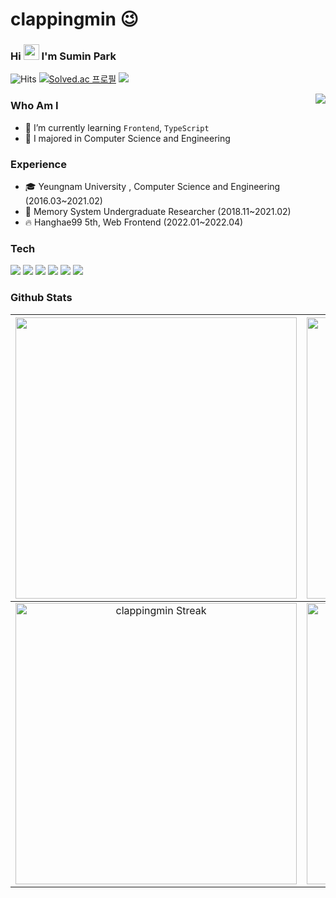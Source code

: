 # clappingmin 😉

### <p>Hi <img src="https://media.giphy.com/media/hvRJCLFzcasrR4ia7z/giphy.gif" width="25px"> I'm Sumin Park</p>

![Hits](https://hits.seeyoufarm.com/api/count/incr/badge.svg?url=https%3A%2F%2Fgithub.com%2Fclappingmin&count_bg=%2339A0D1&title_bg=%2398999C&icon=&icon_color=%23E7E7E7&title=hits&edge_flat=false)
[![Solved.ac
프로필](http://mazassumnida.wtf/api/mini/generate_badge?boj=clappingmin)](https://solved.ac/clappingmin)
<a href="https://greenteacreamfrappuccino.tistory.com/"><img src="https://img.shields.io/badge/-Tech%20Blog-%23000"></a>  

<img align="right" src="https://media1.giphy.com/media/heIX5HfWgEYlW/giphy.gif?cid=ecf05e473qc2amya19nf32ig50dpk238p9anwtbdb6uw2zqt&rid=giphy.gif&ct=g" />

### Who Am I

- 🌱 I’m currently learning `Frontend`, `TypeScript`
- 🥇 I majored in Computer Science and Engineering


### Experience

- 🎓 Yeungnam University , Computer Science and Engineering (2016.03~2021.02)
- 🔎 Memory System Undergraduate Researcher (2018.11~2021.02)
- 🔥 Hanghae99 5th, Web Frontend (2022.01~2022.04)


### Tech
<img src="https://img.shields.io/badge/HTML5-E34F26?style=for-the-badge&logo=HTML5&logoColor=white"/> <img src="https://img.shields.io/badge/CSS3-1572B6?style=for-the-badge&logo=CSS3&logoColor=white"/> <img src="https://img.shields.io/badge/JavaScript-F7DF1E?style=for-the-badge&logo=JavaScript&logoColor=black"/> <img src="https://img.shields.io/badge/React-61DAFB?style=for-the-badge&logo=React&logoColor=black"/> <img src="https://img.shields.io/badge/Redux-764ABC?style=for-the-badge&logo=Redux&logoColor=white"/>  <img src="https://img.shields.io/badge/styledComponents-DB7093?style=for-the-badge&logo=styled-components&logoColor=white"/>   


### Github Stats
<!-- | ![Clappingmin's GitHub stats](https://github-readme-stats.vercel.app/api?username=clappingmin&show_icons=true&theme=graywhite&hide_border=true) | ![Top Langs](https://github-readme-stats.vercel.app/api/top-langs/?username=clappingmin&layout=compact&theme=graywhite&hide_border=true) |
|:--------|:--------:| -->

<img width="450em" src="https://github-profile-trophy.vercel.app/?username=clappingmin&theme=radical&row=2&column=4&margin-w=10&margin-h=15&no-bg=true)](https://github.com/ryo-ma/github-profile-trophy"> |  <img  width="450em" src="https://github-readme-stats.vercel.app/api/top-langs?username=clappingmin&show_icons=true&locale=en&layout=compact&theme=radical" alt="clappingmin's Most used lang" />
:-------------------------:|:-------------------------:
<img  width="450em"   src="https://github-readme-streak-stats.herokuapp.com/?user=clappingmin&theme=radical" alt="clappingmin Streak" /> | <img  width="450em" align="center" alt="clappingmin's Github stats"  src="https://github-readme-stats.vercel.app/api?username=clappingmin&show_icons=true&count_private=true&theme=radical" /> 
